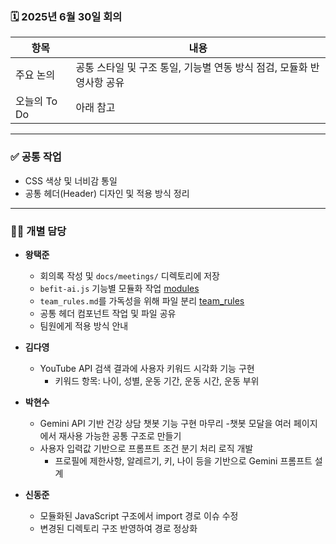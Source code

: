 ### 🗓️ 2025년 6월 30일 회의

| 항목            | 내용                                                                 |
|-----------------|----------------------------------------------------------------------|
| 주요 논의       | 공통 스타일 및 구조 통일, 기능별 연동 방식 점검, 모듈화 반영사항 공유 |
| 오늘의 To Do    | 아래 참고                                                             |

---

### ✅ 공통 작업

- CSS 색상 및 너비감 통일
- 공통 헤더(Header) 디자인 및 적용 방식 정리

---

### 🧑‍💻 개별 담당

- **왕택준**
  - 회의록 작성 및 `docs/meetings/` 디렉토리에 저장
  - `befit-ai.js` 기능별 모듈화 작업 [modules](../../src/befit-ai/modules)
  - `team_rules.md`를 가독성을 위해 파일 분리 [team_rules](../team_rules)
  - 공통 헤더 컴포넌트 작업 및 파일 공유
  - 팀원에게 적용 방식 안내

- **김다영**
  - YouTube API 검색 결과에 사용자 키워드 시각화 기능 구현
    - 키워드 항목: 나이, 성별, 운동 기간, 운동 시간, 운동 부위

- **박현수**
  - Gemini API 기반 건강 상담 챗봇 기능 구현 마무리
    -챗봇 모달을 여러 페이지에서 재사용 가능한 공통 구조로 만들기
  - 사용자 입력값 기반으로 프롬프트 조건 분기 처리 로직 개발
    - 프로필에 제한사항, 알레르기, 키, 나이 등을 기반으로 Gemini 프롬프트 설계 

- **신동준**
  - 모듈화된 JavaScript 구조에서 import 경로 이슈 수정
  - 변경된 디렉토리 구조 반영하여 경로 정상화